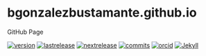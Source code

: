 # bgonzalezbustamante.github.io
 GitHub Page

[![version](https://img.shields.io/badge/version-v1.0.0-blue.svg)](https://github.com/bgonzalezbustamante/bgonzalezbustamante.github.io/blob/master/changelog.txt) [![lastrelease](https://img.shields.io/badge/latest%20release-March%202020-orange.svg)](https://bgonzalezbustamante.github.io/) [![nextrelease](https://img.shields.io/badge/next%20release-TBC-red.svg)](https://github.com/bgonzalezbustamante/bgonzalezbustamante.github.io/blob/master/changelog.txt) [![commits](https://img.shields.io/badge/commits-0-yellow.svg)](https://github.com/bgonzalezbustamante/bgonzalezbustamante.github.io/blob/master/changelog.txt) [![orcid](https://img.shields.io/badge/ORCID%20iD-0000--0003--1510--6820-brightgreen.svg)](http://orcid.org/0000-0003-1510-6820) [![Jekyll](https://img.shields.io/badge/Made%20with-Jekyll-1f425f.svg)](https://jekyllrb.com/)
